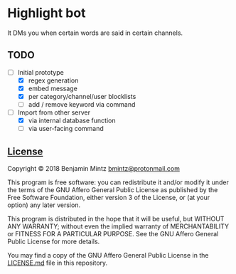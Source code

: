 # Highlight bot

It DMs you when certain words are said in certain channels.

## TODO

- [ ] Initial prototype
	- [x] regex generation
	- [x] embed message
	- [x] per category/channel/user blocklists
	- [ ] add / remove keyword via command
- [ ] Import from other server
    - [x] via internal database function
    - [ ] via user-facing command

## [License](LICENSE.md)

Copyright © 2018 Benjamin Mintz <bmintz@protonmail.com>

This program is free software: you can redistribute it and/or modify
it under the terms of the GNU Affero General Public License as
published by the Free Software Foundation, either version 3 of the
License, or (at your option) any later version.

This program is distributed in the hope that it will be useful,
but WITHOUT ANY WARRANTY; without even the implied warranty of
MERCHANTABILITY or FITNESS FOR A PARTICULAR PURPOSE.  See the
GNU Affero General Public License for more details.

You may find a copy of the GNU Affero General Public License
in the [LICENSE.md](LICENSE.md) file in this repository.
